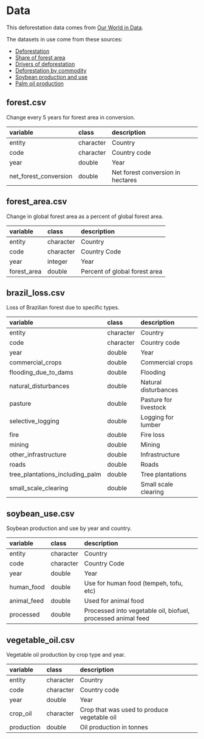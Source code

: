 # Data

This deforestation data comes from [Our World in Data](https://ourworldindata.org/forests-and-deforestation).

The datasets in use come from these sources:

- [Deforestation](https://ourworldindata.org/deforestation)  
- [Share of forest area](https://ourworldindata.org/forest-area)  
- [Drivers of deforestation](https://ourworldindata.org/drivers-of-deforestation)  
- [Deforestation by commodity](https://ourworldindata.org/grapher/deforestation-by-commodity)  
- [Soybean production and use](https://ourworldindata.org/soy)  
- [Palm oil production](https://ourworldindata.org/palm-oil)  

## forest.csv

Change every 5 years for forest area in conversion.

|variable              |class     |description |
|:---------------------|:---------|:-----------|
|entity                |character | Country |
|code                  |character | Country code |
|year                  |double    | Year |
|net_forest_conversion |double    | Net forest conversion in hectares|

## forest_area.csv

Change in global forest area as a percent of global forest area.

|variable    |class     |description |
|:-----------|:---------|:-----------|
|entity      |character | Country|
|code        |character | Country Code |
|year        |integer   | Year |
|forest_area |double    | Percent of global forest area |

## brazil_loss.csv

Loss of Brazilian forest due to specific types.

|variable                        |class     |description |
|:-------------------------------|:---------|:-----------|
|entity                          |character | Country |
|code                            |character | Country code |
|year                            |double    | Year |
|commercial_crops                |double    | Commercial crops |
|flooding_due_to_dams            |double    | Flooding |
|natural_disturbances            |double    | Natural disturbances |
|pasture                         |double    | Pasture for livestock |
|selective_logging               |double    | Logging for lumber |
|fire                            |double    | Fire loss |
|mining                          |double    | Mining|
|other_infrastructure            |double    | Infrastructure |
|roads                           |double    | Roads |
|tree_plantations_including_palm |double    | Tree plantations |
|small_scale_clearing            |double    | Small scale clearing |

## soybean_use.csv

Soybean production and use by year and country.

|variable    |class     |description |
|:-----------|:---------|:-----------|
|entity      |character | Country|
|code        |character | Country Code |
|year        |double    | Year |
|human_food  |double    | Use for human food (tempeh, tofu, etc) |
|animal_feed |double    | Used for animal food |
|processed   |double    | Processed into vegetable oil, biofuel, processed animal feed |

## vegetable_oil.csv

Vegetable oil production by crop type and year.

|variable   |class     |description |
|:----------|:---------|:-----------|
|entity     |character | Country |
|code       |character | Country code |
|year       |double    | Year |
|crop_oil   |character | Crop that was used to produce vegetable oil |
|production |double    | Oil production in tonnes |
